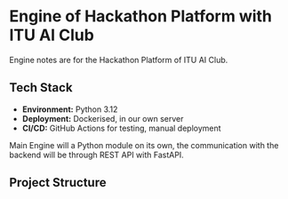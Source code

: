 # Engine of Hackathon Platform with ITU AI Club

Engine notes are for the Hackathon Platform of ITU AI Club.

## Tech Stack

- **Environment:** Python 3.12
- **Deployment:** Dockerised, in our own server
- **CI/CD:** GitHub Actions for testing, manual deployment

Main Engine will a Python module on its own, the communication with the backend will be through REST API with FastAPI.


## Project Structure


